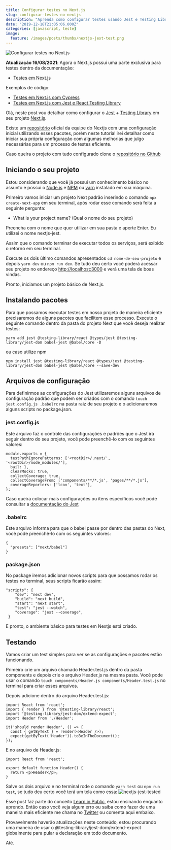 ```yaml
---
title: Configurar testes no Next.js
slug: configurar-testes-no-nextjs
description: "Aprenda como configurar testes usando Jest e Testing Library no Next.js"
date: "2019-12-18T21:05:06.000Z"
categories: [javascript, teste]
image:
  feature: /images/posts/thumbs/nextjs-jest-test.png
---
```


![Configurar testes no Next.js](/images/posts/thumbs/nextjs-jest-test.png)

**Atualização 16/08/2021**: Agora o Next.js possui uma parte exclusiva para testes dentro da documentação:

- [Testes em Next.js](https://nextjs.org/docs/testing?utm_source=segredo-dev&utm_medium=link&utm_campaign=post&utm_id=post-test-nextjs)

Exemplos de código:

- [Testes em Next.js com Cypress](https://github.com/vercel/next.js/tree/canary/examples/with-cypress?utm_source=segredo-dev&utm_medium=link&utm_campaign=post&utm_id=post-test-nextjs)
- [Testes em Next.js com Jest e React Testing Library](https://github.com/vercel/next.js/tree/canary/examples/with-jest?utm_source=segredo-dev&utm_medium=link&utm_campaign=post&utm_id=post-test-nextjs)

Olá, neste post vou detalhar como configurar o [Jest](https://jestjs.io/pt-BR/) + [Testing Library](https://testing-library.com/) em seu projeto [Next.js](https://nextjs.org/).

Existe um [repositório](https://github.com/zeit/next.js/tree/canary/examples/with-jest-react-testing-library) oficial da equipe do Nextjs com uma configuração inicial utilizando esses pacotes, porém neste tutorial irei detalhar como iniciar sua própria configuração com algumas melhorias que julgo necessárias para um processo de testes eficiente.

Caso queira o projeto com tudo configurado clone o [repositório no Github](https://github.com/iaurg/nextjs-jest)

## Iniciando o seu projeto

Estou considerando que você já possui um conhecimento básico no assunto e possui o [Node.js](https://nodejs.org/en/) e [NPM](https://www.npmjs.com/) ou [yarn](https://yarnpkg.com/pt-BR/) instalado em sua máquina.

Primeiro vamos iniciar um projeto Next padrão inserindo o comando `npx create-next-app` em seu terminal, após rodar esse comando será feita a seguinte pergunta:

- What is your project name? (Qual o nome do seu projeto)

Preencha com o nome que quer utilizar em sua pasta e aperte Enter. Eu utilizei o nome nextjs-jest.

Assim que o comando terminar de executar todos os serviços, será exibido o retorno em seu terminal.

Execute os dois último comandos apresentados `cd nome-de-seu-projeto` e depois `yarn dev` ou `npm run dev`. Se tudo deu certo você poderá acessar seu projeto no endereço [http://localhost:3000](http://localhost:3000) e verá uma tela de boas vindas.

Pronto, iniciamos um projeto básico de Next.js.

## Instalando pacotes

Para que possamos executar testes em nosso projeto de maneira eficiente precisaremos de alguns pacotes que facilitem esse processo. Execute o seguinte comando dentro da pasta do projeto Next que você deseja realizar testes:

    yarn add jest @testing-library/react @types/jest @testing-library/jest-dom babel-jest @babel/core -D

ou caso utilize npm

    npm install jest @testing-library/react @types/jest @testing-library/jest-dom babel-jest @babel/core --save-dev

## Arquivos de configuração

Para definirmos as configurações do Jest utilizaremos alguns arquivos de configuração padrão que podem ser criados com o comando `touch jest.config.js .babelrc` na pasta raiz de seu projeto e o adicionaremos alguns scripts no package.json.

### jest.config.js

Este arquivo faz o controle das configurações e padrões que o Jest irá seguir dentro do seu projeto, você pode preenchê-lo com os seguintes valores:

    module.exports = {
      testPathIgnorePatterns: ['<rootDir>/.next/', '<rootDir>/node_modules/'],
      bail: 1,
      clearMocks: true,
      collectCoverage: true,
      collectCoverageFrom: ['components/**/*.js', 'pages/**/*.js'],
      coverageReporters: ['lcov', 'text'],
    };

Caso queira colocar mais configurações ou itens específicos você pode consultar a [documentação do Jest](https://jestjs.io/docs/pt-BR/configuration)

### .babelrc

Este arquivo informa para que o babel passe por dentro das pastas do Next, você pode preenchê-lo com os seguintes valores:

    {
      "presets": ["next/babel"]
    }

### package.json

No package iremos adicionar novos scripts para que possamos rodar os testes no terminal, seus scripts ficarão assim:

    "scripts": {
        "dev": "next dev",
        "build": "next build",
        "start": "next start",
    	"test": "jest --watch",
        "coverage": "jest --coverage",
     }

E pronto, o ambiente básico para testes em Nextjs está criado.

## Testando

Vamos criar um test simples para ver se as configurações e pacotes estão funcionando.

Primeiro crie um arquivo chamado Header.test.js dentro da pasta components e depois crie o arquivo Header.js na mesma pasta. Você pode usar o comando `touch components/Header.js components/Header.test.js` no terminal para criar esses arquivos.

Depois adicione dentro do arquivo Header.test.js:

    import React from 'react';
    import { render } from '@testing-library/react';
    import '@testing-library/jest-dom/extend-expect';
    import Header from './Header';

    it('should render Header', () => {
      const { getByText } = render(<Header />);
      expect(getByText('Header')).toBeInTheDocument();
    });

E no arquivo de Header.js:

    import React from 'react';

    export default function Header() {
      return <p>Header</p>;
    }

Salve os dois arquivo e no terminal rode o comando `yarn test` ou `npm run test`, se tudo deu certo você terá um tela como essa:
![nextjs-jest-tested](/content/images/2019/12/nextjs-jest-tested.png)

Esse post faz parte do conceito [Learn in Public](https://www.swyx.io/writing/learn-in-public/), estou ensinando enquanto aprendo. Então caso você veja algum erro ou saiba como fazer de uma maneira mais eficiente me chama no [Twitter](https://twitter.com/iaurg) ou comenta aqui embaixo.

Provavelmente haverão atualizações neste conteúdo, estou procurando uma maneira de usar o @testing-library/jest-dom/extend-expect globalmente para pular a declaração em todo documento.

Até.
